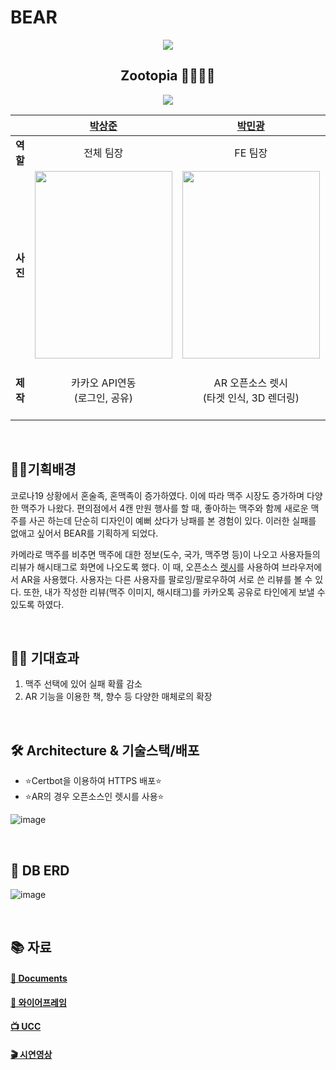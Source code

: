 # BEAR



<div align="center">
  <img src="https://user-images.githubusercontent.com/36289638/131223545-01ec302b-e49c-4e1e-a4b2-2489aa3df935.png" />
  <h2> Zootopia 🦝🦊🐰🦁  </h2>
    <a href="https://github.com/happ-in/BEAR/graphs/contributors">
      <img src="https://contrib.rocks/image?repo=happ-in/BEAR" />
    </a>
</div>



||[박상준](https://github.com/june11215)|[박민광](https://github.com/minkpang)|[박혜빈](https://github.com/happ-in)|[전예지](https://github.com/yeahaluu)|
|-|:-:|:-:|:-:|:-:|
|**역할**|전체 팀장|FE 팀장|BE 팀장|디자인팀장|
|**사진**|<img src="https://user-images.githubusercontent.com/36289638/131222987-85622468-2594-445b-8ef9-616b24f38f07.png" width="220" height="300" />|<img src="https://user-images.githubusercontent.com/36289638/131222927-d5bb537c-2666-42c6-bd64-ba579f568adc.png"  width="220" height="300"  />|<img src="https://user-images.githubusercontent.com/36289638/131223029-1fafd140-9fc8-46c8-9692-5fe19235ee7d.png"  width="220" height="300" />|<img src="https://user-images.githubusercontent.com/36289638/131222893-370290e9-8530-4538-b6d2-a7e158fde8a9.png" width="220" height="300" />|
|**제작**|카카오 API연동 <br/> (로그인, 공유) <br/>|AR 오픈소스 렛시 <br/> (타겟 인식, 3D 렌더링)|DB 설계 <br/> BE <br/> FE  <br/> AWS BE 배포|Jira <br/> FE <br/> AWS FE 배포|



<br/>



## ✍🏻기획배경

코로나19 상황에서 혼술족, 혼맥족이 증가하였다. 이에 따라 맥주 시장도 증가하며 다양한 맥주가 나왔다. 편의점에서 4캔 만원 행사를 할 때, 좋아하는 맥주와 함께 새로운 맥주를 사곤 하는데 단순히 디자인이 예뻐 샀다가 낭패를 본 경험이 있다. 이러한 실패를 없애고 싶어서 BEAR를 기획하게 되었다.

카메라로 맥주를 비추면 맥주에 대한 정보(도수, 국가, 맥주명 등)이 나오고 사용자들의 리뷰가 해시태그로 화면에 나오도록 했다. 이 때, 오픈소스 [렛시](https://www.letsee.io/ko/)를 사용하여 브라우저에서 AR을 사용했다. 사용자는 다른 사용자를 팔로잉/팔로우하여 서로 쓴 리뷰를 볼 수 있다. 또한, 내가 작성한 리뷰(맥주 이미지, 해시태그)를 카카오톡 공유로 타인에게 보낼 수 있도록 하였다.



<br/>



## 🙏🏻 기대효과

1.  맥주 선택에 있어 실패 확률 감소
2.  AR 기능을 이용한 책, 향수 등 다양한 매체로의 확장



<br/>


## 🛠 Architecture & 기술스택/배포

- ⭐Certbot을 이용하여 HTTPS 배포⭐
- ⭐AR의 경우 오픈소스인 렛시를 사용⭐

  


![image](https://user-images.githubusercontent.com/36289638/130325226-37864867-01cd-43e8-8708-9a10c76f258e.png)



<br/>



## 🕋 DB ERD

![image](https://user-images.githubusercontent.com/36289638/130327184-011fe1f4-42a0-432b-a0d2-edb31b94e9b7.png)



<br/>



## 📚 자료

#### [📄 Documents](https://drive.google.com/drive/folders/1nWqjPvvZnD7TtoOIX39ah03JNh4sA0HP)

#### [🍻 와이어프레임](https://www.figma.com/file/MAbZRQljnkd26LKbzxEy5k/BEAR)

#### [📺 UCC](https://youtu.be/k9ZZYctwgz0)  

#### [🎬 시연영상](https://www.youtube.com/watch?v=mQJGjZQTsCY&t=19s)

